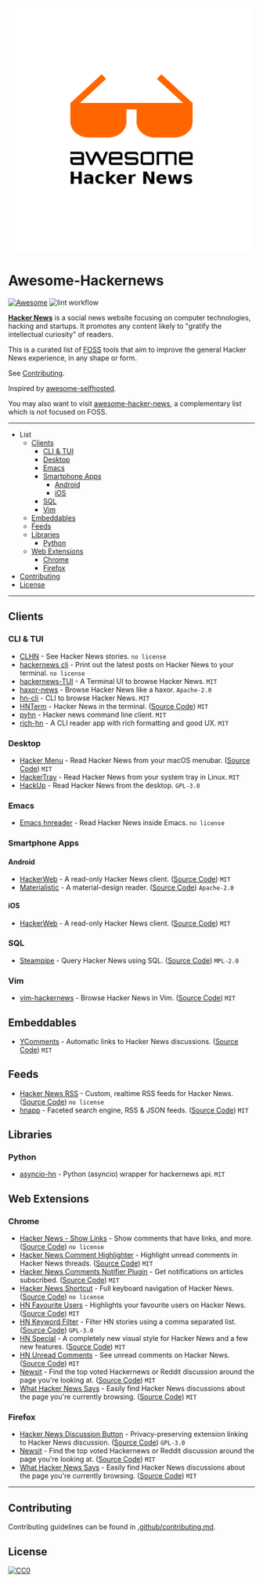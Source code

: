 <p align="center">
  <img width="500" src="awesome-hackernews.png">
</p>

# Awesome-Hackernews

[![Awesome](https://awesome.re/badge.svg)](https://awesome.re)
![lint workflow](https://github.com/bminusl/awesome-hackernews/actions/workflows/lint.yml/badge.svg)

**[Hacker News](https://news.ycombinator.com/)** is a social news website focusing on computer technologies, hacking and startups. It promotes any content likely to "gratify the intellectual curiosity" of readers.

This is a curated list of [FOSS](https://en.wikipedia.org/wiki/Free_and_open-source_software) tools that aim to improve the general Hacker News experience, in any shape or form.

See [Contributing](.github/contributing.md).

Inspired by [awesome-selfhosted](https://github.com/awesome-selfhosted/awesome-selfhosted).

You may also want to visit [awesome-hacker-news](https://github.com/cheeaun/awesome-hacker-news), a complementary list which is not focused on FOSS.

---

- List
  - [Clients](#clients)
    - [CLI & TUI](#cli--tui)
    - [Desktop](#desktop)
    - [Emacs](#emacs)
    - [Smartphone Apps](#smartphone-apps)
      - [Android](#android)
      - [iOS](#ios)
    - [SQL](#sql)
    - [Vim](#vim)
  - [Embeddables](#embeddables)
  - [Feeds](#feeds)
  - [Libraries](#libraries)
    - [Python](#python)
  - [Web Extensions](#web-extensions)
    - [Chrome](#chrome)
    - [Firefox](#firefox)
- [Contributing](#contributing)
- [License](#license)

---

## Clients

### CLI & TUI

- [CLHN](https://github.com/nichochar/CLHN) - See Hacker News stories. `no license`
- [hackernews cli](https://github.com/mtharrison/hackernews) - Print out the latest posts on Hacker News to your terminal. `no license`
- [hackernews-TUI](https://github.com/aome510/hackernews-TUI) - A Terminal UI to browse Hacker News. `MIT`
- [haxor-news](https://github.com/donnemartin/haxor-news) - Browse Hacker News like a haxor. `Apache-2.0`
- [hn-cli](https://github.com/rafaelrinaldi/hn-cli) - CLI to browse Hacker News. `MIT`
- [HNTerm](https://hnterm.ggerganov.com/) - Hacker News in the terminal. ([Source Code](https://github.com/ggerganov/hnterm)) `MIT`
- [pyhn](https://github.com/toxinu/pyhn) - Hacker news command line client. `MIT`
- [rich-hn](https://github.com/zaataylor/rich-hn) - A CLI reader app with rich formatting and good UX. `MIT`

### Desktop

- [Hacker Menu](https://hackermenu.io) - Read Hacker News from your macOS menubar. ([Source Code](https://github.com/owenthereal/hacker-menu)) `MIT`
- [HackerTray](https://github.com/captn3m0/hackertray) - Read Hacker News from your system tray in Linux. `MIT`
- [HackUp](https://github.com/mdh34/hackup) - Read Hacker News from the desktop. `GPL-3.0`

### Emacs

- [Emacs hnreader](https://github.com/thanhvg/emacs-hnreader) - Read Hacker News inside Emacs. `no license`

### Smartphone Apps

#### Android

- [HackerWeb](https://play.google.com/store/apps/details?id=cheeaun.hackerweb) - A read-only Hacker News client. ([Source Code](https://github.com/cheeaun/hackerweb)) `MIT`
- [Materialistic](https://play.google.com/store/apps/details?id=io.github.hidroh.materialistic) - A material-design reader. ([Source Code](https://github.com/hidroh/materialistic)) `Apache-2.0`

#### iOS

- [HackerWeb](https://apps.apple.com/app/id1084209377) - A read-only Hacker News client. ([Source Code](https://github.com/cheeaun/hackerweb)) `MIT`

### SQL

- [Steampipe](https://hub.steampipe.io/plugins/turbot/hackernews) - Query Hacker News using SQL. ([Source Code](https://github.com/turbot/steampipe-plugin-hackernews)) `MPL-2.0`

### Vim

- [vim-hackernews](https://www.vim.org/scripts/script.php?script_id=5108) - Browse Hacker News in Vim. ([Source Code](https://github.com/guidealexis/vim-hackernews)) `MIT`

## Embeddables

- [YComments](https://ycomments.benwinding.com/) - Automatic links to Hacker News discussions. ([Source Code](https://github.com/benwinding/ycomments)) `MIT`

## Feeds

- [Hacker News RSS](https://hnrss.github.io/) - Custom, realtime RSS feeds for Hacker News. ([Source Code](https://github.com/hnrss/hnrss)) `no license`
- [hnapp](http://hnapp.com/) - Faceted search engine, RSS & JSON feeds. ([Source Code](https://github.com/raquo/hnapp)) `MIT`

## Libraries

### Python

- [asyncio-hn](https://github.com/itielshwartz/asyncio-hn) - Python (asyncio) wrapper for hackernews api. `MIT`

## Web Extensions

### Chrome

- [Hacker News - Show Links](https://chrome.google.com/webstore/detail/hacker-news-show-links/phckhodapplnokiepnaneoglleghgpfi) - Show comments that have links, and more. ([Source Code](https://github.com/boomeasy/hnlinks)) `no license`
- [Hacker News Comment Highlighter](https://chrome.google.com/webstore/detail/hacker-news-comment-highl/acgehogfllndeafpieloojhdmpffbjnb) - Highlight unread comments in Hacker News threads. ([Source Code](https://github.com/jbergknoff/hn-comment-highlighter)) `MIT`
- [Hacker News Comments Notifier Plugin](https://chrome.google.com/webstore/detail/hacker-news-comments-noti/fcdogcdfbjpnhcnflhdpcdfjmmiedebo) - Get notifications on articles subscribed. ([Source Code](https://github.com/binomads/hn-notification-plugin)) `MIT`
- [Hacker News Shortcut](https://chrome.google.com/webstore/detail/hacker-news-shortcut/dmiimkldokblocpmleogaeohkbffnobo) - Full keyboard navigation of Hacker News. ([Source Code](https://github.com/AsyncMoksha/hackercut)) `no license`
- [HN Favourite Users](https://chrome.google.com/webstore/detail/hn-favourite-users/hleiemhnepoghplnnhkhpnjeiaifnobo) - Highlights your favourite users on Hacker News. ([Source Code](https://github.com/janhancic/hn-favourite-users)) `MIT`
- [HN Keyword Filter](https://chrome.google.com/webstore/detail/hn-keyword-filter/ooablmjjcdbdjhhjkaffpbjnanonjgnm) - Filter HN stories using a comma separated list. ([Source Code](https://github.com/ShamariFeaster/chrome-extension-hn-filter/tree/master)) `GPL-3.0`
- [HN Special](https://chrome.google.com/webstore/detail/hn-special-an-addition-to/cchaceegbflphbdpfocjalgjhjoahiia) - A completely new visual style for Hacker News and a few new features. ([Source Code](https://github.com/gabrielecirulli/hn-special)) `MIT`
- [HN Unread Comments](https://chrome.google.com/webstore/detail/hn-unread-comments/fpndmkcfggkffpablcooicmihgcgalil) - See unread comments on Hacker News. ([Source Code](https://github.com/janhancic/hn-unread-comments)) `MIT`
- [Newsit](https://newsit.benwinding.com/) - Find the top voted Hackernews or Reddit discussion around the page you're looking at. ([Source Code](https://github.com/benwinding/newsit)) `MIT`
- [What Hacker News Says](https://chrome.google.com/webstore/detail/what-hacker-news-says/khgegkjchclhgpglloficdmdannlpmoi) - Easily find Hacker News discussions about the page you're currently browsing. ([Source Code](https://github.com/pinoceniccola/what-hn-says-webext)) `MIT`

### Firefox

- [Hacker News Discussion Button](https://addons.mozilla.org/en-US/firefox/addon/hacker-news-discussion-button/) - Privacy-preserving extension linking to Hacker News discussion. ([Source Code](https://github.com/jstrieb/hackernews-button)) `GPL-3.0`
- [Newsit](https://newsit.benwinding.com/) - Find the top voted Hackernews or Reddit discussion around the page you're looking at. ([Source Code](https://github.com/benwinding/newsit)) `MIT`
- [What Hacker News Says](https://addons.mozilla.org/en-US/firefox/addon/what-hacker-news-says/) - Easily find Hacker News discussions about the page you're currently browsing. ([Source Code](https://github.com/pinoceniccola/what-hn-says-webext)) `MIT`

---

## Contributing

Contributing guidelines can be found in [.github/contributing.md](.github/contributing.md).

## License

[![CC0](https://mirrors.creativecommons.org/presskit/buttons/88x31/svg/cc-zero.svg)](https://creativecommons.org/publicdomain/zero/1.0/)
